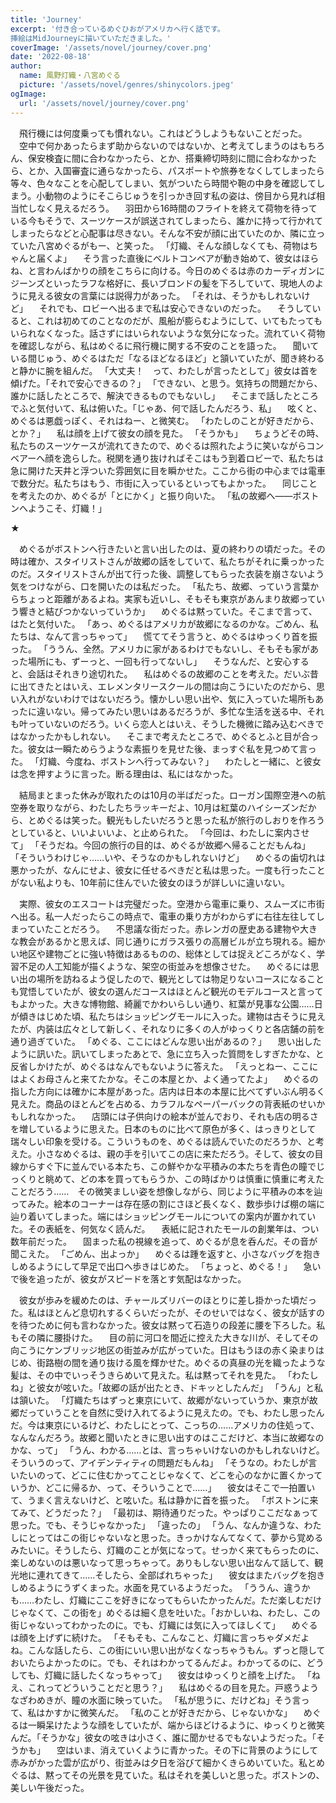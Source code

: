```yaml
---
title: 'Journey'
excerpt: '付き合っているめぐひおがアメリカへ行く話です。
挿絵はMidJourneyに描いていただきました。'
coverImage: '/assets/novel/journey/cover.png'
date: '2022-08-18'
author:
  name: 風野灯織・八宮めぐる
  picture: '/assets/novel/genres/shinycolors.jpeg'
ogImage:
  url: '/assets/novel/journey/cover.png'
---
```

　飛行機には何度乗っても慣れない。これはどうしようもないことだった。
　空中で何かあったらまず助からないのではないか、と考えてしまうのはもちろん、保安検査に間に合わなかったら、とか、搭乗締切時刻に間に合わなかったら、とか、入国審査に通らなかったら、パスポートや旅券をなくしてしまったら等々、色々なことを心配してしまい、気がついたら時間や鞄の中身を確認してしまう。小動物のようにそこらじゅうを引っかき回す私の姿は、傍目から見れば相当忙しなく見えるだろう。
　羽田から16時間のフライトを終えて荷物を待っている今もそうで、スーツケースが誤送されてしまったら、誰かに持って行かれてしまったらなどと心配事は尽きない。そんな不安が顔に出ていたのか、隣に立っていた八宮めぐるがもー、と笑った。
「灯織、そんな顔しなくても、荷物はちゃんと届くよ」
　そう言った直後にベルトコンベアが動き始めて、彼女はほらね、と言わんばかりの顔をこちらに向ける。今日のめぐるは赤のカーディガンにジーンズといったラフな格好に、長いブロンドの髪を下ろしていて、現地人のように見える彼女の言葉には説得力があった。
「それは、そうかもしれないけど」
　それでも、ロビーへ出るまで私は安心できないのだった。
　そうしていると、これは初めてのことなのだが、風船が膨らむようにして、いてもたってもいられなくなった。話さずにはいられないような気分になった。流れていく荷物を確認しながら、私はめぐるに飛行機に関する不安のことを語った。
　聞いている間じゅう、めぐるはただ「なるほどなるほど」と頷いていたが、聞き終わると静かに腕を組んだ。
「大丈夫！　って、わたしが言ったとして」彼女は首を傾げた。「それで安心できるの？」
「できない、と思う。気持ちの問題だから、誰かに話したところで、解決できるものでもないし」
　そこまで話したところでふと気付いて、私は俯いた。「じゃあ、何で話したんだろう、私」
　呟くと、めぐるは悪戯っぽく、それはねー、と微笑む。
「わたしのことが好きだから、とか？」
　私は顔を上げて彼女の顔を見た。
「そうかも」
　ちょうどその時、私たちのスーツケースが流れてきたので、めぐるは照れたように笑いながらコンベアーへ顔を逸らした。税関を通り抜ければそこはもう到着ロビーで、私たちは急に開けた天井と浮ついた雰囲気に目を瞬かせた。ここから街の中心までは電車で数分だ。私たちはもう、市街に入っているといってもよかった。
　同じことを考えたのか、めぐるが「とにかく」と振り向いた。
「私の故郷へ――ボストンへようこそ、灯織！」

★

　めぐるがボストンへ行きたいと言い出したのは、夏の終わりの頃だった。その時は確か、スタイリストさんが故郷の話をしていて、私たちがそれに乗っかったのだ。スタイリストさんが出て行った後、調整してもらった衣装を崩さないよう気をつけながら、口を開いたのは私だった。
「私たち、故郷、っていう言葉からちょっと距離があるよね。実家も近いし、そもそも東京があんまり故郷っていう響きと結びつかないっていうか」
　めぐるは黙っていた。そこまで言って、はたと気付いた。
「あっ、めぐるはアメリカが故郷になるのかな。ごめん、私たちは、なんて言っちゃって」
　慌ててそう言うと、めぐるはゆっくり首を振った。
「ううん、全然。アメリカに家があるわけでもないし、そもそも家があった場所にも、ずーっと、一回も行ってないし」
　そうなんだ、と安心すると、会話はそれきり途切れた。
　私はめぐるの故郷のことを考えた。だいぶ昔に出てきたとはいえ、エレメンタリースクールの間は向こうにいたのだから、思い入れがないわけではないだろう。懐かしい思い出や、気に入っていた場所もあったに違いない。帰ってみたい思いはあるだろうが、多忙な生活を送る中、それも叶っていないのだろう。いくら恋人とはいえ、そうした機微に踏み込むべきではなかったかもしれない。
　そこまで考えたところで、めぐるとふと目が合った。彼女は一瞬ためらうような素振りを見せた後、まっすぐ私を見つめて言った。
「灯織、今度ね、ボストンへ行ってみない？」
　わたしと一緒に、と彼女は念を押すように言った。断る理由は、私にはなかった。

　結局まとまった休みが取れたのは10月の半ばだった。ローガン国際空港への航空券を取りながら、わたしたちラッキーだよ、10月は紅葉のハイシーズンだから、とめぐるは笑った。観光もしたいだろうと思った私が旅行のしおりを作ろうとしていると、いいよいいよ、と止められた。
「今回は、わたしに案内させて」
「そうだね。今回の旅行の目的は、めぐるが故郷へ帰ることだもんね」
「そういうわけじゃ……いや、そうなのかもしれないけど」
　めぐるの歯切れは悪かったが、なんにせよ、彼女に任せるべきだと私は思った。一度も行ったことがない私よりも、10年前に住んでいた彼女のほうが詳しいに違いない。

　実際、彼女のエスコートは完璧だった。空港から電車に乗り、スムーズに市街へ出る。私一人だったらこの時点で、電車の乗り方がわからずに右往左往してしまっていたことだろう。
　不思議な街だった。赤レンガの歴史ある建物や大きな教会があるかと思えば、同じ通りにガラス張りの高層ビルが立ち現れる。細かい地区や建物ごとに強い特徴はあるものの、総体としては捉えどころがなく、学習不足の人工知能が描くような、架空の街並みを想像させた。
　めぐるには思い出の場所を訪ねるよう促したので、観光としては物足りないコースになることも覚悟していたが、彼女の選んだコースはほとんど観光のモデルコースと言ってもよかった。大きな博物館、綺麗でかわいらしい通り、紅葉が見事な公園……日が傾きはじめた頃、私たちはショッピングモールに入った。建物は古そうに見えたが、内装は広々として新しく、それなりに多くの人がゆっくりと各店舗の前を通り過ぎていた。
「めぐる、ここにはどんな思い出があるの？」
　思い出したように訊いた。訊いてしまったあとで、急に立ち入った質問をしすぎたかな、と反省しかけたが、めぐるはなんでもないように答えた。
「えっとねー、ここにはよくお母さんと来てたかな。そこの本屋とか、よく通ってたよ」
　めぐるの指した方向には確かに本屋があった。店内は日本の本屋に比べてずいぶん明るく見えた。商品のほとんどを占める、カラフルなペーパーバックの背表紙のせいかもしれなかった。
　店頭には子供向けの絵本が並んでおり、それも店の明るさを増しているように思えた。日本のものに比べて原色が多く、はっきりとして瑞々しい印象を受ける。こういうものを、めぐるは読んでいたのだろうか、と考えた。小さなめぐるは、親の手を引いてこの店に来ただろう。そして、彼女の目線からすぐ下に並んでいる本たち、この鮮やかな平積みの本たちを青色の瞳でじっくりと眺めて、どの本を買ってもらうか、この時ばかりは慎重に慎重に考えたことだろう……　その微笑ましい姿を想像しながら、同じように平積みの本を辿ってみた。絵本のコーナーは存在感の割にさほど長くなく、数歩歩けば棚の端に辿り着いてしまった。端にはショッピングモールについての案内が置かれていた。その表紙を、何気なく読んだ。
　表紙に記されたモールの創業年は、つい数年前だった。
　固まった私の視線を追って、めぐるが息を呑んだ。その音が聞こえた。
「ごめん、出よっか」
　めぐるは踵を返すと、小さなバッグを抱きしめるようにして早足で出口へ歩きはじめた。
「ちょっと、めぐる！」
　急いで後を追ったが、彼女がスピードを落とす気配はなかった。

　彼女が歩みを緩めたのは、チャールズリバーのほとりに差し掛かった頃だった。私はほとんど息切れするくらいだったが、そのせいではなく、彼女が話すのを待つために何も言わなかった。彼女は黙って石造りの段差に腰を下ろした。私もその隣に腰掛けた。
　目の前に河口を間近に控えた大きな川が、そしてその向こうにケンブリッジ地区の街並みが広がっていた。日はもうほの赤く染まりはじめ、街路樹の間を通り抜ける風を輝かせた。めぐるの真昼の光を織ったような髪は、その中でいっそうきらめいて見えた。私は黙ってそれを見た。
「わたしね」と彼女が呟いた。「故郷の話が出たとき、ドキッとしたんだ」
「うん」と私は頷いた。
「灯織たちはずっと東京にいて、故郷がないっていうか、東京が故郷だっていうことを自然に受け入れてるように見えたの。でも、わたし思ったんだ。今は東京にいるけど、わたしにとって、こっちの……アメリカの住処って、なんなんだろう。故郷と聞いたときに思い出すのはここだけど、本当に故郷なのかな、って」
「うん、わかる……とは、言っちゃいけないのかもしれないけど。そういうのって、アイデンティティの問題だもんね」
「そうなの。わたしが言いたいのって、どこに住むかってことじゃなくて、どこを心のなかに置くかっていうか、どこに帰るか、って、そういうことで……」
　彼女はそこで一拍置いて、うまく言えないけど、と呟いた。私は静かに首を振った。
「ボストンに来てみて、どうだった？」
「最初は、期待通りだった。やっぱりここだなぁって思った。でも、そうじゃなかった」
「違ったの」
「うん、なんか違うな、わたしにとってはこの街じゃないなと思った。きっかけなんてなくて、夢から覚めるみたいに。そうしたら、灯織のことが気になって。せっかく来てもらったのに、楽しめないのは悪いなって思っちゃって。ありもしない思い出なんて話して、観光地に連れてきて……そしたら、全部ばれちゃった」
　彼女はまたバッグを抱きしめるようにうずくまった。水面を見ているようだった。
「ううん、違うかも……わたし、灯織にここを好きになってもらいたかったんだ。ただ楽しむだけじゃなくて、この街を」めぐるは細く息を吐いた。「おかしいね、わたし、この街じゃないってわかったのに。でも、灯織には気に入ってほしくて」
　めぐるは顔を上げずに続けた。
「そもそも、こんなこと、灯織に言っちゃダメだよね。こんな話したら、この街にいい思い出がなくなっちゃうもん。ずっと隠しておいたらよかったのに。でも、それはわかってるんだよ。わかってるのに、どうしても、灯織に話したくなっちゃって」
　彼女はゆっくりと顔を上げた。
「ねえ、これってどういうことだと思う？」
　私はめぐるの目を見た。戸惑うようなざわめきが、瞳の水面に映っていた。
「私が思うに、だけどね」そう言って、私はかすかに微笑んだ。
「私のことが好きだから、じゃないかな」
　めぐるは一瞬呆けたような顔をしていたが、端からほどけるように、ゆっくりと微笑んだ。「そうかな」彼女の呟きは小さく、誰に聞かせるでもないようだった。「そうかも」
　空はいま、消えていくように青かった。その下に背景のようにして赤みがかった雲が広がり、街並みは夕日を浴びて細かくきらめいていた。私とめぐるは、黙ってその光景を見ていた。私はそれを美しいと思った。ボストンの、美しい午後だった。